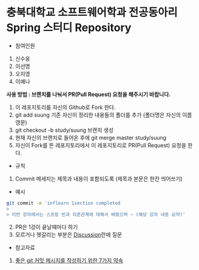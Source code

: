 # 충북대학교 소프트웨어학과 전공동아리 Spring 스터디 Repository

+ 참여인원 
1. 신수웅
2. 이선명
3. 오지영
4. 이예나

**사용 방법 : 브랜치를 나눠서 PR(Pull Request) 요청을 해주시기 바랍니다.**

1. 이 레포지토리를 자신의 Github로 Fork 한다. 
2. git add suung 기존 자신이 정리한 내용들의 폴더를 추가 (폴더명은 자신의 이름 영문)
3. git checkout -b study/suung 브랜치 생성
4. 현재 자신의 브랜치로 들어온 후에 git merge master study/suung
5. 자신이 Fork를 뜬 레포지토리에서 이 레포지토리로 PR(Pull Request) 요청을 한다. 
 
 
+ 규칙 
1. Commit 메세지는 제목과 내용이 포함되도록 (제목과 본문은 한칸 띄어쓰기) 

+ 예시 
```bash
git commit -m 'inflearn 1section completed 
> 
> 이번 강의에서는 스프링 빈과 의존관계에 대해서 배웠으며 ~ (해당 강의 내용 요약)'
```
2. PR은 1강이 끝날때마다 하기
3. 모르거나 헷갈리는 부분은 [Discussion](https://github.com/orgs/CBNU-Nnet/teams/spring-study/discussions)란에 질문

+ 참고자료 
1. [좋은 git 커밋 메시지를 작성하기 위한 7가지 약속](https://meetup.toast.com/posts/106)
